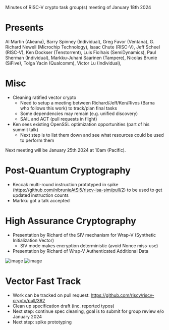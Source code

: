 Minutes of RISC-V crypto task group(s) meeting of January 18th 2024


# Presents

Al Martin (Akeana),
Barry Spinney (Individual),
Greg Favor (Ventana),
G. Richard Newell (Microchip Technology),
Isaac Chute (RISC-V),
Jeff Scheel (RISC-V),
Ken Dockser (Tenstorrent),
Luis Fiolhais (SemiDynamics),
Paul Sherman (Individual),
Markku-Juhani Saarinen (Tampere),
Nicolas Brunie (SiFive),
Tolga Yacin (Qualcomm),
Victor Lu (Individual),


# Misc

- Cleaning ratified vector crypto
    - Need to setup a meeting between Richard/Jeff/Ken/Rivos (Barna who follows this work) to track/plan final tasks
    - Some dependencies may remain (e.g. unified discovery)
    - SAIL and ACT (pull requests in flight)
- Ken sees existing OpenSSL optimization opportunities (part of his summit talk)
    - Next step is to list them down and see what resources could be used to perform them

Next meeting will be January 25th 2024 at 10am (Pacific).

# Post-Quantum Cryptography


- Keccak multi-round instruction prototyped in spike (https://github.com/nibrunieAtSi5/riscv-isa-sim/pull/2) to be used to get updated instruction counts
- Markku got a talk accepted

# High Assurance Cryptography 

- Presentation by Richard of the SIV mechanism for Wrap-V (Synthetic Initialization Vector) 
    - SIV mode makes encryption deterministic (avoid Nonce miss-use)
- Presentation by Richard of Wrap-V Authenticated Additional Data

![image](https://github.com/riscv-admin/post-quantum-cryptography/assets/82109999/f955658f-d642-4730-8c1a-1587473def79)
![image](https://github.com/riscv-admin/post-quantum-cryptography/assets/82109999/3dcf3ce1-39ec-4a93-b5e7-e4634f07735b)


# Vector Fast Track 

- Work can be tracked on pull request: https://github.com/riscv/riscv-crypto/pull/362
- Clean up specification draft (inc. reported typos)
- Next step: continue spec cleaning, goal is to submit for group review e/o January 2024
- Next step: spike prototyping
